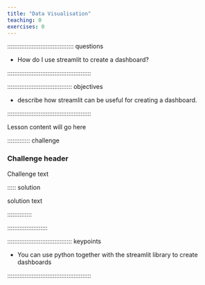 ```yaml
---
title: "Data Visualisation"
teaching: 0
exercises: 0
---
```


:::::::::::::::::::::::::::::::::::::: questions 

- How do I use streamlit to create a dashboard?

::::::::::::::::::::::::::::::::::::::::::::::::

::::::::::::::::::::::::::::::::::::: objectives

- describe how streamlit can be useful for creating a dashboard.

::::::::::::::::::::::::::::::::::::::::::::::::

Lesson content will go here

::::::::::::: challenge

### Challenge header

Challenge text

::::: solution

solution text

::::::::::::::

:::::::::::::::::::::::



::::::::::::::::::::::::::::::::::::: keypoints 

- You can use python together with the streamlit library to create dashboards

::::::::::::::::::::::::::::::::::::::::::::::::
